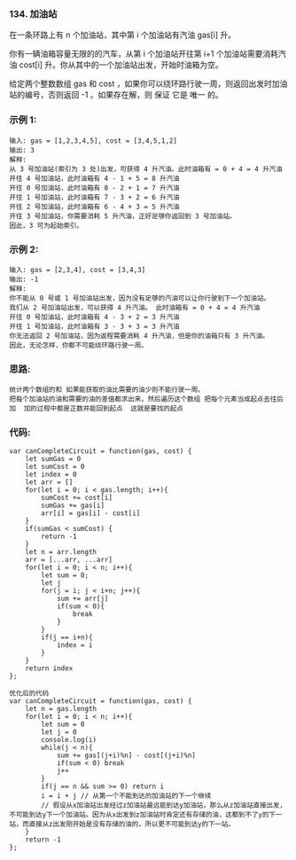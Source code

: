 ### 134. 加油站
在一条环路上有 n 个加油站，其中第 i 个加油站有汽油 gas[i] 升。

你有一辆油箱容量无限的的汽车，从第 i 个加油站开往第 i+1 个加油站需要消耗汽油 cost[i] 升。你从其中的一个加油站出发，开始时油箱为空。

给定两个整数数组 gas 和 cost ，如果你可以绕环路行驶一周，则返回出发时加油站的编号，否则返回 -1 。如果存在解，则 保证 它是 唯一 的。

### 示例 1:
    输入: gas = [1,2,3,4,5], cost = [3,4,5,1,2]
    输出: 3
    解释:
    从 3 号加油站(索引为 3 处)出发，可获得 4 升汽油。此时油箱有 = 0 + 4 = 4 升汽油
    开往 4 号加油站，此时油箱有 4 - 1 + 5 = 8 升汽油
    开往 0 号加油站，此时油箱有 8 - 2 + 1 = 7 升汽油
    开往 1 号加油站，此时油箱有 7 - 3 + 2 = 6 升汽油
    开往 2 号加油站，此时油箱有 6 - 4 + 3 = 5 升汽油
    开往 3 号加油站，你需要消耗 5 升汽油，正好足够你返回到 3 号加油站。
    因此，3 可为起始索引。

### 示例 2:
    输入: gas = [2,3,4], cost = [3,4,3]
    输出: -1
    解释:
    你不能从 0 号或 1 号加油站出发，因为没有足够的汽油可以让你行驶到下一个加油站。
    我们从 2 号加油站出发，可以获得 4 升汽油。 此时油箱有 = 0 + 4 = 4 升汽油
    开往 0 号加油站，此时油箱有 4 - 3 + 2 = 3 升汽油
    开往 1 号加油站，此时油箱有 3 - 3 + 3 = 3 升汽油
    你无法返回 2 号加油站，因为返程需要消耗 4 升汽油，但是你的油箱只有 3 升汽油。
    因此，无论怎样，你都不可能绕环路行驶一周。

### 思路:
    统计两个数组的和 如果能获取的油比需要的油少则不能行驶一周。
    把每个加油站的油和需要的油的差值都求出来，然后遍历这个数组 把每个元素当成起点去往后加  加的过程中都是正数并能回到起点  这就是要找的起点

### 代码:
    var canCompleteCircuit = function(gas, cost) {
        let sumGas = 0
        let sumCost = 0
        let index = 0
        let arr = []
        for(let i = 0; i < gas.length; i++){
            sumCost += cost[i]
            sumGas += gas[i]
            arr[i] = gas[i] - cost[i]
        }
        if(sumGas < sumCost) {
            return -1
        }
        let n = arr.length
        arr = [...arr, ...arr]
        for(let i = 0; i < n; i++){
            let sum = 0;
            let j
            for(j = i; j < i+n; j++){
                sum += arr[j]
                if(sum < 0){
                    break
                }
            }
            if(j == i+n){
                index = i
            }
        }
        return index
    };

    优化后的代码
    var canCompleteCircuit = function(gas, cost) {
        let n = gas.length
        for(let i = 0; i < n; i++){
            let sum = 0
            let j = 0
            console.log(i)
            while(j < n){
                sum += gas[(j+i)%n] - cost[(j+i)%n]
                if(sum < 0) break
                j++
            }
            if(j == n && sum >= 0) return i
            i = i + j // 从第一个不能到达的加油站的下一个继续
            // 假设从x加油站出发经过z加油站最远能到达y加油站，那么从z加油站直接出发，不可能到达y下一个加油站。因为从x出发到z加油站时肯定还有存储的油，这都到不了y的下一站，而直接从z出发刚开始是没有存储的油的，所以更不可能到达y的下一站。
        }
        return -1
    };
